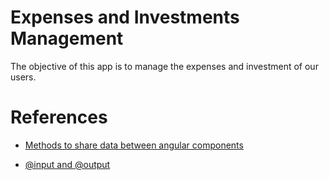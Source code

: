 # Expenses and Investments Management

  The objective of this app is to manage the expenses and investment of our users.


# References

- [Methods to share data between angular components](https://fireship.io/lessons/sharing-data-between-angular-components-four-methods/)

- [@input and @output](https://blog.hackages.io/angular-component-interaction-with-input-output-and-eventemitter-72526422b95c)

